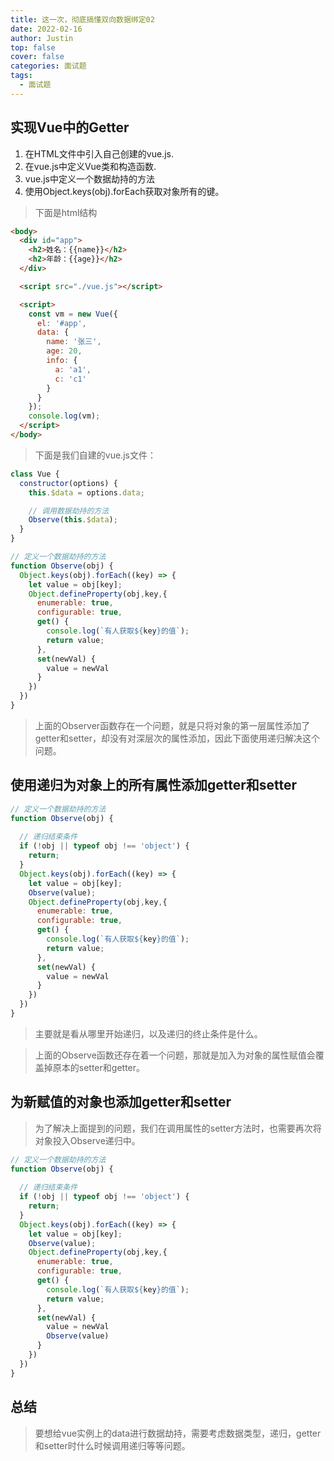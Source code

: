 ```yaml
---
title: 这一次，彻底搞懂双向数据绑定02
date: 2022-02-16
author: Justin
top: false
cover: false
categories: 面试题
tags:
  - 面试题
---
```


## 实现Vue中的Getter
1. 在HTML文件中引入自己创建的vue.js.
2. 在vue.js中定义Vue类和构造函数.
3. vue.js中定义一个数据劫持的方法
4. 使用Object.keys(obj).forEach获取对象所有的键。

> 下面是html结构

```html
<body>
  <div id="app">
    <h2>姓名：{{name}}</h2>
    <h2>年龄：{{age}}</h2>
  </div>

  <script src="./vue.js"></script>

  <script>
    const vm = new Vue({
      el: '#app',
      data: {
        name: '张三',
        age: 20,
        info: {
          a: 'a1',
          c: 'c1'
        }
      }
    });
    console.log(vm);
  </script>
</body>
```

> 下面是我们自建的vue.js文件：

```js
class Vue {
  constructor(options) {
    this.$data = options.data;

    // 调用数据劫持的方法
    Observe(this.$data);
  }
}

// 定义一个数据劫持的方法
function Observe(obj) {
  Object.keys(obj).forEach((key) => {
    let value = obj[key];
    Object.defineProperty(obj,key,{
      enumerable: true,
      configurable: true,
      get() {
        console.log(`有人获取${key}的值`);
        return value;
      },
      set(newVal) {
        value = newVal
      }
    })
  })
}
```

> 上面的Observer函数存在一个问题，就是只将对象的第一层属性添加了getter和setter，却没有对深层次的属性添加，因此下面使用递归解决这个问题。

## 使用递归为对象上的所有属性添加getter和setter

```js
// 定义一个数据劫持的方法
function Observe(obj) {
  
  // 递归结束条件
  if (!obj || typeof obj !== 'object') {
    return;
  }
  Object.keys(obj).forEach((key) => {
    let value = obj[key];
    Observe(value);
    Object.defineProperty(obj,key,{
      enumerable: true,
      configurable: true,
      get() {
        console.log(`有人获取${key}的值`);
        return value;
      },
      set(newVal) {
        value = newVal
      }
    })
  })
}
```

> 主要就是看从哪里开始递归，以及递归的终止条件是什么。

> 上面的Observe函数还存在着一个问题，那就是加入为对象的属性赋值会覆盖掉原本的setter和getter。

## 为新赋值的对象也添加getter和setter
> 为了解决上面提到的问题，我们在调用属性的setter方法时，也需要再次将对象投入Observe递归中。

```js
// 定义一个数据劫持的方法
function Observe(obj) {
  
  // 递归结束条件
  if (!obj || typeof obj !== 'object') {
    return;
  }
  Object.keys(obj).forEach((key) => {
    let value = obj[key];
    Observe(value);
    Object.defineProperty(obj,key,{
      enumerable: true,
      configurable: true,
      get() {
        console.log(`有人获取${key}的值`);
        return value;
      },
      set(newVal) {
        value = newVal
        Observe(value)
      }
    })
  })
}
```

## 总结
> 要想给vue实例上的data进行数据劫持，需要考虑数据类型，递归，getter和setter时什么时候调用递归等等问题。



